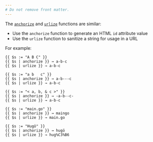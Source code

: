 ```yaml
---
# Do not remove front matter.
---
```


The [`anchorize`] and [`urlize`] functions are similar: 

[`anchorize`]: /functions/urls/anchorize
[`urlize`]: /functions/urls/urlize

- Use the `anchorize` function to generate an HTML `id` attribute value
- Use the `urlize` function to sanitize a string for usage in a URL

For example:

```go-html-template
{{ $s := "A B C" }}
{{ $s | anchorize }} → a-b-c
{{ $s | urlize }} → a-b-c

{{ $s := "a b   c" }}
{{ $s | anchorize }} → a-b---c
{{ $s | urlize }} → a-b-c

{{ $s := "< a, b, & c >" }}
{{ $s | anchorize }} → -a-b--c-
{{ $s | urlize }} → a-b-c

{{ $s := "main.go" }}
{{ $s | anchorize }} → maingo
{{ $s | urlize }} → main.go

{{ $s := "Hugö" }}
{{ $s | anchorize }} → hugö
{{ $s | urlize }} → hug%C3%B6
```
